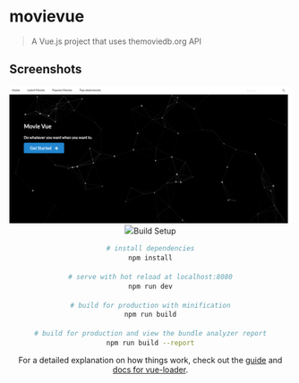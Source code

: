 # movievue

> A Vue.js project that uses themoviedb.org API

## Screenshots

<div align="center">
<img src="https://github.com/medinacharlesdan/Vue-Movie/blob/master/screenshot2.png" >
<img src="https://github.com/medinacharlesdan/Vue-Movie/blob/master/screenshot1.jpg> 
</div>


## Build Setup
``` bash
# install dependencies
npm install

# serve with hot reload at localhost:8080
npm run dev

# build for production with minification
npm run build

# build for production and view the bundle analyzer report
npm run build --report
```

For a detailed explanation on how things work, check out the [guide](http://vuejs-templates.github.io/webpack/) and [docs for vue-loader](http://vuejs.github.io/vue-loader).
